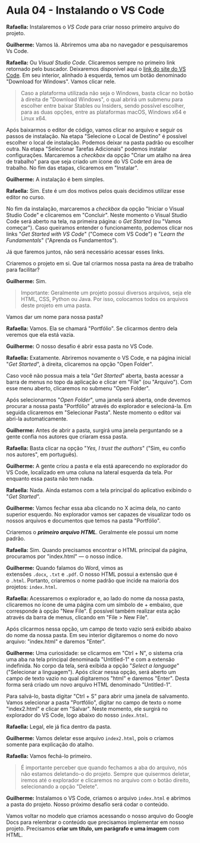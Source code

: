 # Aula 04 - Instalando o VS Code

**Rafaella:** Instalaremos o *VS Code* para criar nosso primeiro arquivo do projeto.

**Guilherme:** Vamos lá. Abriremos uma aba no navegador e pesquisaremos Vs Code.

**Rafaella:** Ou *Visual Studio Code*. Clicaremos sempre no primeiro link retornado pelo buscador. Deixaremos disponível aqui o [link do site do VS Code](https://code.visualstudio.com/). Em seu interior, alinhado à esquerda, temos um botão denominado "Download for Windows". Vamos clicar nele.

> Caso a plataforma utilizada não seja o Windows, basta clicar no botão à direita de "Download Windows", o qual abrirá um submenu para escolher entre baixar Stables ou Insiders, sendo possível escolher, para as duas opções, entre as plataformas macOS, Windows x64 e Linux x64.
> 

Após baixarmos o editor de código, vamos clicar no arquivo e seguir os passos de instalação. Na etapa "Selecione o Local de Destino" é possível escolher o local de instalação. Podemos deixar na pasta padrão ou escolher outra. Na etapa "Selecionar Tarefas Adicionais" podemos instalar configurações. Marcaremos a *checkbox* da opção "Criar um atalho na área de trabalho" para que seja criado um ícone do VS Code em área de trabalho. No fim das etapas, clicaremos em "Instalar".

**Guilherme:** A instalação é bem simples.

**Rafaella:** Sim. Este é um dos motivos pelos quais decidimos utilizar esse editor no curso.

No fim da instalação, marcaremos a *checkbox* da opção "Iniciar o Visual Studio Code" e clicaremos em "Concluir". Neste momento o Visual Studio Code será aberto na tela, na primeira página: o *Get Started* (ou "Vamos começar"). Caso queiramos entender o funcionamento, podemos clicar nos links "*Get Started with VS Code*" ("Comece com VS Code") e "*Learn the Fundamentals*" ("Aprenda os Fundamentos").

Já que faremos juntos, não será necessário acessar esses links.

Criaremos o projeto em si. Que tal criarmos nossa pasta na área de trabalho para facilitar?

**Guilherme:** Sim.

> Importante: Geralmente um projeto possui diversos arquivos, seja ele HTML, CSS, Python ou Java. Por isso, colocamos todos os arquivos deste projeto em uma pasta.
> 

Vamos dar um nome para nossa pasta?

**Rafaella:** Vamos. Ela se chamará "Portfólio". Se clicarmos dentro dela veremos que ela está vazia.

**Guilherme:** O nosso desafio é abrir essa pasta no VS Code.

**Rafaella:** Exatamente. Abriremos novamente o VS Code, e na página inicial "*Get Started*", à direita, clicaremos na opção "Open Folder".

Caso você não possua mais a tela "*Get Started*" aberta, basta acessar a barra de menus no topo da aplicação e clicar em "File" (ou "Arquivo"). Com esse menu aberto, clicaremos no submenu "Open Folder".

Após selecionarmos "*Open Folder*", uma janela será aberta, onde devemos procurar a nossa pasta "Portfólio" através do explorador e selecioná-la. Em seguida clicaremos em "Selecionar Pasta". Neste momento o editor vai abri-la automaticamente.

**Guilherme:** Antes de abrir a pasta, surgirá uma janela perguntando se a gente confia nos autores que criaram essa pasta.

**Rafaella:** Basta clicar na opção "*Yes, I trust the authors*" ("Sim, eu confio nos autores", em português).

**Guilherme:** A gente criou a pasta e ela está aparecendo no explorador do VS Code, localizado em uma coluna na lateral esquerda da tela. Por enquanto essa pasta não tem nada.

**Rafaella:** Nada. Ainda estamos com a tela principal do aplicativo exibindo o "*Get Started*".

**Guilherme:** Vamos fechar essa aba clicando no X acima dela, no canto superior esquerdo. No explorador vamos ser capazes de visualizar todo os nossos arquivos e documentos que temos na pasta "Portfólio".

Criaremos o ***primeiro arquivo HTML***. Geralmente ele possui um nome padrão.

**Rafaella:** Sim. Quando precisamos encontrar o HTML principal da página, procuramos por "index.html" — o nosso índice.

**Guilherme:** Quando falamos do Word, vimos as extensões `.docx`, `.txt` e `.pdf`. O nosso HTML possui a extensão que é o `.html`. Portanto, criaremos o nome padrão que incide na maioria dos projetos: `index.html`.

**Rafaella:** Acessaremos o explorador e, ao lado do nome da nossa pasta, clicaremos no ícone de uma página com um símbolo de + embaixo, que corresponde à opção "New File". É possível também realizar esta ação através da barra de menus, clicando em "File > New File".

Após clicarmos nessa opção, um campo de texto vazio será exibido abaixo do nome da nossa pasta. Em seu interior digitaremos o nome do novo arquivo: "index.html" e daremos "Enter".

**Guilherme:** Uma curiosidade: se clicarmos em "Ctrl + N", o sistema cria uma aba na tela principal denominada "Untitled-1" e com a extensão indefinida. No corpo da tela, será exibida a opção "*Select a language*" ("Selecionar a linguagem"). Após clicar nessa opção, será aberto um campo de texto vazio no qual digitaremos "html" e daremos "Enter". Desta forma será criado um novo arquivo HTML denominado "Untitled-1".

Para salvá-lo, basta digitar "Ctrl + S" para abrir uma janela de salvamento. Vamos selecionar a pasta "Portfólio", digitar no campo de texto o nome "index2.html" e clicar em "Salvar". Neste momento, ele surgirá no explorador do VS Code, logo abaixo do nosso `index.html`.

**Rafaella:** Legal, ele já fica dentro da pasta.

**Guilherme:** Vamos deletar esse arquivo `index2.html`, pois o criamos somente para explicação do atalho.

**Rafaella:** Vamos fechá-lo primeiro.

> É importante perceber que quando fechamos a aba do arquivo, nós não estamos deletando-o do projeto. Sempre que quisermos deletar, iremos até o explorador e clicaremos no arquivo com o botão direito, selecionando a opção "Delete".
> 

**Guilherme:** Instalamos o VS Code, criamos o arquivo `index.html` e abrimos a pasta do projeto. Nosso próximo desafio será codar o conteúdo.

Vamos voltar no modelo que criamos acessando o nosso arquivo do Google Docs para relembrar o conteúdo que precisamos implementar em nosso projeto. Precisamos **criar um título, um parágrafo e uma imagem** com HTML.